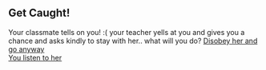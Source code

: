 Get Caught!
---
Your classmate tells on you! :( your teacher yells at you and gives you a chance and asks kindly to stay with her.. what will you do?
[Disobey her and go anyway](kidnapped.md)  
[You listen to her](safe.md)